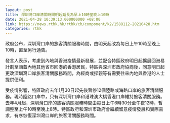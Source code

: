 ```yaml
---
layout: post
title: 深圳灣口岸清關時間明起延長為早上10時至晚上10時
date: 2021-04-28 10:39:13.000000000 +08:00
link: https://news.rthk.hk/rthk/ch/component/k2/1588112-20210428.htm
categories: rthk
---
```


政府公布，深圳灣口岸的旅客清關服務時間，由明天起改為每日上午10時至晚上10時，直至另行通告。

發言人表示，考慮到內地與香港疫情最新發展，並配合特區政府明日起擴展回港易計劃至涵蓋內地其他省市回港的香港居民，特區與深圳市政府協商後，同意明日起更改深圳灣口岸旅客清關服務時間，為經商或探親等有需要往來內地與香港的人士提供便利。
 
受疫情影響，特區政府去年1月30日起先後暫停12個陸路或海路口岸的旅客清關服務。現時陸路口岸中，只有深圳灣口岸和港珠澳大橋香港口岸維持旅客清關服務。去年4月起，深圳灣口岸的旅客清關服務時間由每日上午6時30分至午夜12時，暫調整至上午10時至晚上8時。特區政府和深圳市政府會繼續留意疫情發展和實際需求，有序恢復深圳灣口岸的旅客清關服務時間。
